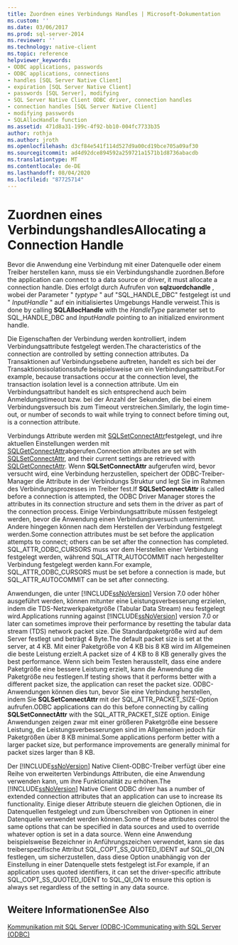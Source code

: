```yaml
---
title: Zuordnen eines Verbindungs Handles | Microsoft-Dokumentation
ms.custom: ''
ms.date: 03/06/2017
ms.prod: sql-server-2014
ms.reviewer: ''
ms.technology: native-client
ms.topic: reference
helpviewer_keywords:
- ODBC applications, passwords
- ODBC applications, connections
- handles [SQL Server Native Client]
- expiration [SQL Server Native Client]
- passwords [SQL Server], modifying
- SQL Server Native Client ODBC driver, connection handles
- connection handles [SQL Server Native Client]
- modifying passwords
- SQLAllocHandle function
ms.assetid: 471d8a31-199c-4f92-bb10-004fc7733b35
author: rothja
ms.author: jroth
ms.openlocfilehash: d3cf84e541f114d527d9a00cd19bce705a09af30
ms.sourcegitcommit: ad4d92dce894592a259721a1571b1d8736abacdb
ms.translationtype: MT
ms.contentlocale: de-DE
ms.lasthandoff: 08/04/2020
ms.locfileid: "87725714"
---
```

# <a name="allocating-a-connection-handle"></a><span data-ttu-id="a3590-102">Zuordnen eines Verbindungshandles</span><span class="sxs-lookup"><span data-stu-id="a3590-102">Allocating a Connection Handle</span></span>
  <span data-ttu-id="a3590-103">Bevor die Anwendung eine Verbindung mit einer Datenquelle oder einem Treiber herstellen kann, muss sie ein Verbindungshandle zuordnen.</span><span class="sxs-lookup"><span data-stu-id="a3590-103">Before the application can connect to a data source or driver, it must allocate a connection handle.</span></span> <span data-ttu-id="a3590-104">Dies erfolgt durch Aufrufen von **sqlzuordchandle** , wobei der Parameter " *typtype* " auf "SQL_HANDLE_DBC" festgelegt ist und " *InputHandle* " auf ein initialisiertes Umgebungs Handle verweist.</span><span class="sxs-lookup"><span data-stu-id="a3590-104">This is done by calling **SQLAllocHandle** with the *HandleType* parameter set to SQL_HANDLE_DBC and *InputHandle* pointing to an initialized environment handle.</span></span>  
  
 <span data-ttu-id="a3590-105">Die Eigenschaften der Verbindung werden kontrolliert, indem Verbindungsattribute festgelegt werden.</span><span class="sxs-lookup"><span data-stu-id="a3590-105">The characteristics of the connection are controlled by setting connection attributes.</span></span> <span data-ttu-id="a3590-106">Da Transaktionen auf Verbindungsebene auftreten, handelt es sich bei der Transaktionsisolationsstufe beispielsweise um ein Verbindungsattribut.</span><span class="sxs-lookup"><span data-stu-id="a3590-106">For example, because transactions occur at the connection level, the transaction isolation level is a connection attribute.</span></span> <span data-ttu-id="a3590-107">Um ein Verbindungsattribut handelt es sich entsprechend auch beim Anmeldungstimeout bzw. bei der Anzahl der Sekunden, die bei einem Verbindungsversuch bis zum Timeout verstreichen.</span><span class="sxs-lookup"><span data-stu-id="a3590-107">Similarly, the login time-out, or number of seconds to wait while trying to connect before timing out, is a connection attribute.</span></span>  
  
 <span data-ttu-id="a3590-108">Verbindungs Attribute werden mit [SQLSetConnectAttr](../native-client-odbc-api/sqlsetconnectattr.md)festgelegt, und ihre aktuellen Einstellungen werden mit [SQLGetConnectAttr](../native-client-odbc-api/sqlgetconnectattr.md)abgerufen.</span><span class="sxs-lookup"><span data-stu-id="a3590-108">Connection attributes are set with [SQLSetConnectAttr](../native-client-odbc-api/sqlsetconnectattr.md), and their current settings are retrieved with [SQLGetConnectAttr](../native-client-odbc-api/sqlgetconnectattr.md).</span></span> <span data-ttu-id="a3590-109">Wenn **SQLSetConnectAttr** aufgerufen wird, bevor versucht wird, eine Verbindung herzustellen, speichert der ODBC-Treiber-Manager die Attribute in der Verbindungs Struktur und legt Sie im Rahmen des Verbindungsprozesses im Treiber fest.</span><span class="sxs-lookup"><span data-stu-id="a3590-109">If **SQLSetConnectAttr** is called before a connection is attempted, the ODBC Driver Manager stores the attributes in its connection structure and sets them in the driver as part of the connection process.</span></span> <span data-ttu-id="a3590-110">Einige Verbindungsattribute müssen festgelegt werden, bevor die Anwendung einen Verbindungsversuch unternimmt. Andere hingegen können nach dem Herstellen der Verbindung festgelegt werden.</span><span class="sxs-lookup"><span data-stu-id="a3590-110">Some connection attributes must be set before the application attempts to connect; others can be set after the connection has completed.</span></span> <span data-ttu-id="a3590-111">SQL_ATTR_ODBC_CURSORS muss vor dem Herstellen einer Verbindung festgelegt werden, während SQL_ATTR_AUTOCOMMIT nach hergestellter Verbindung festgelegt werden kann.</span><span class="sxs-lookup"><span data-stu-id="a3590-111">For example, SQL_ATTR_ODBC_CURSORS must be set before a connection is made, but SQL_ATTR_AUTOCOMMIT can be set after connecting.</span></span>  
  
 <span data-ttu-id="a3590-112">Anwendungen, die unter [!INCLUDE[ssNoVersion](../../includes/ssnoversion-md.md)] Version 7.0 oder höher ausgeführt werden, können mitunter eine Leistungsverbesserung erzielen, indem die TDS-Netzwerkpaketgröße (Tabular Data Stream) neu festgelegt wird.</span><span class="sxs-lookup"><span data-stu-id="a3590-112">Applications running against [!INCLUDE[ssNoVersion](../../includes/ssnoversion-md.md)] version 7.0 or later can sometimes improve their performance by resetting the tabular data stream (TDS) network packet size.</span></span> <span data-ttu-id="a3590-113">Die Standardpaketgröße wird auf dem Server festlegt und beträgt 4 Byte.</span><span class="sxs-lookup"><span data-stu-id="a3590-113">The default packet size is set at the server, at 4 KB.</span></span> <span data-ttu-id="a3590-114">Mit einer Paketgröße von 4 KB bis 8 KB wird im Allgemeinen die beste Leistung erzielt.</span><span class="sxs-lookup"><span data-stu-id="a3590-114">A packet size of 4 KB to 8 KB generally gives the best performance.</span></span> <span data-ttu-id="a3590-115">Wenn sich beim Testen herausstellt, dass eine andere Paketgröße eine bessere Leistung erzielt, kann die Anwendung die Paketgröße neu festlegen.</span><span class="sxs-lookup"><span data-stu-id="a3590-115">If testing shows that it performs better with a different packet size, the application can reset the packet size.</span></span> <span data-ttu-id="a3590-116">ODBC-Anwendungen können dies tun, bevor Sie eine Verbindung herstellen, indem Sie **SQLSetConnectAttr** mit der SQL_ATTR_PACKET_SIZE-Option aufrufen.</span><span class="sxs-lookup"><span data-stu-id="a3590-116">ODBC applications can do this before connecting by calling **SQLSetConnectAttr** with the SQL_ATTR_PACKET_SIZE option.</span></span> <span data-ttu-id="a3590-117">Einige Anwendungen zeigen zwar mit einer größeren Paketgröße eine bessere Leistung, die Leistungsverbesserungen sind im Allgemeinen jedoch für Paketgrößen über 8 KB minimal.</span><span class="sxs-lookup"><span data-stu-id="a3590-117">Some applications perform better with a larger packet size, but performance improvements are generally minimal for packet sizes larger than 8 KB.</span></span>  
  
 <span data-ttu-id="a3590-118">Der [!INCLUDE[ssNoVersion](../../includes/ssnoversion-md.md)] Native Client-ODBC-Treiber verfügt über eine Reihe von erweiterten Verbindungs Attributen, die eine Anwendung verwenden kann, um ihre Funktionalität zu erhöhen.</span><span class="sxs-lookup"><span data-stu-id="a3590-118">The [!INCLUDE[ssNoVersion](../../includes/ssnoversion-md.md)] Native Client ODBC driver has a number of extended connection attributes that an application can use to increase its functionality.</span></span> <span data-ttu-id="a3590-119">Einige dieser Attribute steuern die gleichen Optionen, die in Datenquellen festgelegt und zum Überschreiben von Optionen in einer Datenquelle verwendet werden können.</span><span class="sxs-lookup"><span data-stu-id="a3590-119">Some of these attributes control the same options that can be specified in data sources and used to override whatever option is set in a data source.</span></span> <span data-ttu-id="a3590-120">Wenn eine Anwendung beispielsweise Bezeichner in Anführungszeichen verwendet, kann sie das treiberspezifische Attribut SQL_COPT_SS_QUOTED_IDENT auf SQL_QI_ON festlegen, um sicherzustellen, dass diese Option unabhängig von der Einstellung in einer Datenquelle stets festgelegt ist.</span><span class="sxs-lookup"><span data-stu-id="a3590-120">For example, if an application uses quoted identifiers, it can set the driver-specific attribute SQL_COPT_SS_QUOTED_IDENT to SQL_QI_ON to ensure this option is always set regardless of the setting in any data source.</span></span>  
  
## <a name="see-also"></a><span data-ttu-id="a3590-121">Weitere Informationen</span><span class="sxs-lookup"><span data-stu-id="a3590-121">See Also</span></span>  
 [<span data-ttu-id="a3590-122">Kommunikation mit SQL Server &#40;ODBC-&#41;</span><span class="sxs-lookup"><span data-stu-id="a3590-122">Communicating with SQL Server &#40;ODBC&#41;</span></span>](communicating-with-sql-server-odbc.md)  
  
  
